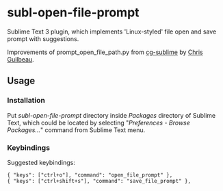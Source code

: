 # subl-open-file-prompt

Sublime Text 3 plugin, which implements 'Linux-styled' file open and save prompt with suggestions.

Improvements of prompt\_open\_file\_path.py from [cg-sublime](https://github.com/loquens/cg-sublime) by [Chris Guilbeau](https://forum.sublimetext.com/u/chrisguilbeau).

## Usage

### Installation

Put _subl-open-file-prompt_ directory inside _Packages_ directory of Sublime Text, which could be located by selecting "_Preferences - Browse Packages..._" command from Sublime Text menu.

### Keybindings

Suggested keybindings:

    { "keys": ["ctrl+o"], "command": "open_file_prompt" },
    { "keys": ["ctrl+shift+s"], "command": "save_file_prompt" },
